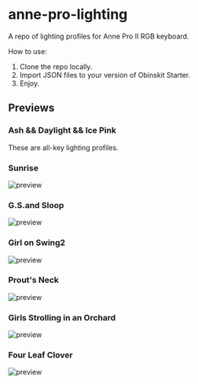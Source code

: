 # anne-pro-lighting
A repo of lighting profiles for Anne Pro II RGB keyboard.

How to use:
1. Clone the repo locally.
2. Import JSON files to your version of Obinskit Starter.
3. Enjoy.

## Previews
### Ash && Daylight && Ice Pink
These are all-key lighting profiles.
### Sunrise
![preview](https://user-images.githubusercontent.com/19824126/92312350-ca332c80-ef8d-11ea-8790-da5191e7c24a.png)
### G.S.and Sloop
![preview](https://user-images.githubusercontent.com/19824126/92419761-6a7b8380-f13d-11ea-8df2-736df35f5490.png)
### Girl on Swing2
![preview](https://user-images.githubusercontent.com/19824126/92468883-df80a480-f1a1-11ea-93e7-d14aec3d5c35.png)
### Prout's Neck
![preview](https://user-images.githubusercontent.com/19824126/92585064-7ad94e80-f262-11ea-85ef-62609164e53a.png)
### Girls Strolling in an Orchard
![preview](https://user-images.githubusercontent.com/19824126/92805827-6fcc0e80-f387-11ea-9dc2-20ea786edea0.png)
### Four Leaf Clover
![preview](https://user-images.githubusercontent.com/19824126/92922533-ffaf9e00-f403-11ea-9315-8c98c8015d40.png)
